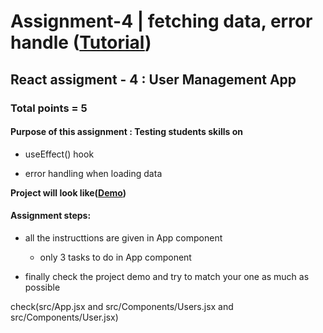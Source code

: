 # Assignment-4 | fetching data, error handle ([Tutorial](https://www.youtube.com/watch?v=-EgbEaC5ro4&list=PLgH5QX0i9K3rGtitufynBKMy5gAFpa1y8&index=47))


## React assigment - 4 : User Management App

### Total points = 5

#### Purpose of this assignment : Testing students skills on

* useEffect() hook

* error handling when loading data

**Project will look like([Demo](https://users-mgt-app.netlify.app/))**

#### Assignment steps:

* all the instructtions are given in App component
  
  * only 3 tasks to do in App component

* finally check the project demo and try to match your one as much as possible


check(src/App.jsx and src/Components/Users.jsx and src/Components/User.jsx)